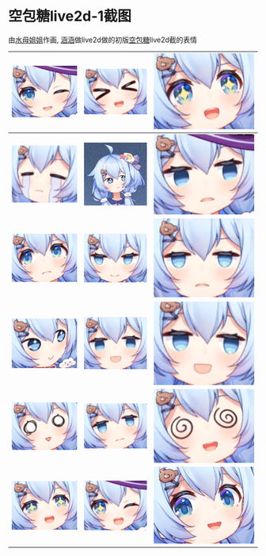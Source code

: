 # 空包糖live2d-1截图
由[水母姐姐](https://space.bilibili.com/12212425/)作画, [涵涵](https://space.bilibili.com/7080271/)做live2d做的初版[空包糖](https://space.bilibili.com/13578650/)live2d截的表情  

![](./000.png)|![](./001.png)|![](./002.png)
---|---|---
![](./003.png)|![](./004.gif)|![](./005.png)
![](./006.png)|![](./007.png)|![](./008.png)
![](./009.png)|![](./010.png)|![](./011.png)
![](./012.png)|![](./013.png)|![](./014.png)
![](./015.png)|![](./016.png)|![](./017.jpg)
